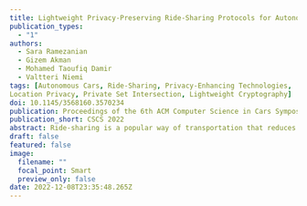 ```yaml
---
title: Lightweight Privacy-Preserving Ride-Sharing Protocols for Autonomous Cars
publication_types:
  - "1"
authors:
  - Sara Ramezanian
  - Gizem Akman
  - Mohamed Taoufiq Damir
  - Valtteri Niemi
tags: [Autonomous Cars, Ride-Sharing, Privacy-Enhancing Technologies,
Location Privacy, Private Set Intersection, Lightweight Cryptography]
doi: 10.1145/3568160.3570234
publication: Proceedings of the 6th ACM Computer Science in Cars Symposium - CSCS 2022
publication_short: CSCS 2022
abstract: Ride-sharing is a popular way of transportation that reduces traffic and the costs of the trip. Emerge of autonomous vehicles makes ride-sharing more popular because these vehicles do not require a driver’s effort. Therefore, in order to find a suitable ride-share, the service provider is not restricted to the driver’s trip. Thus, the autonomous cars are more flexible with matching the passengers. Passengers who want to participate in car-sharing send their trip data to a ride-sharing service provider. However, the passenger’s trip data contains sensitive information about the passenger’s locations. Multiple studies show that a person’s location data can reveal personal information about them, e.g., their health condition, home, work, hobbies, and financial situation. In this paper, we propose a lightweight privacy-preserving ride-sharing protocol for autonomous cars. Contrary to previous works on this topic, our protocol does not rely on any extra party to guarantee privacy and security. Our protocol consists of two main phases i) privacy-preserving group forming, and ii) privacy-preserving fair pick-up point selection. In addition to ride-sharing, the two phases of our protocol can also be applied to other use cases. We have implemented our protocol for a realistic ride-sharing scenario, where 1000 passengers simultaneously request a ride-share. Our evaluation results show that the time and communication costs of our protocol are such that it is feasible for real-world applications.
draft: false
featured: false
image:
  filename: ""
  focal_point: Smart
  preview_only: false
date: 2022-12-08T23:35:48.265Z
---
```


